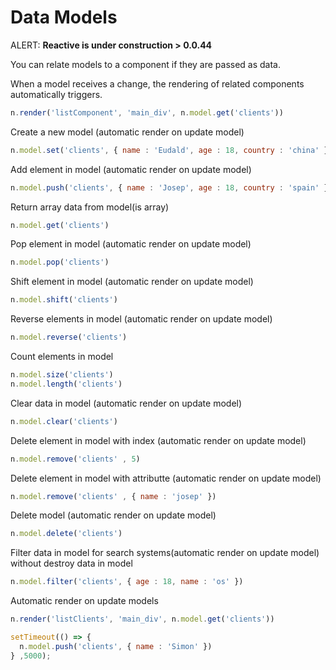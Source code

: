 # Data Models

ALERT: **Reactive is under construction &gt; 0.0.44**

You can relate models to a component if they are passed as data.

When a model receives a change, the rendering of related components automatically triggers.

```javascript
n.render('listComponent', 'main_div', n.model.get('clients'))
```

Create a new model \(automatic render on update model\)

```javascript
n.model.set('clients', { name : 'Eudald', age : 18, country : 'china' })
```

Add element in model \(automatic render on update model\)

```javascript
n.model.push('clients', { name : 'Josep', age : 18, country : 'spain' })
```

Return array data from model\(is array\)

```javascript
n.model.get('clients')
```

Pop element in model \(automatic render on update model\)

```javascript
n.model.pop('clients')
```

Shift element in model \(automatic render on update model\)

```javascript
n.model.shift('clients')
```

Reverse elements in model \(automatic render on update model\)

```javascript
n.model.reverse('clients')
```

Count elements in model

```javascript
n.model.size('clients')
n.model.length('clients')
```

Clear data in model \(automatic render on update model\)

```javascript
n.model.clear('clients')
```

Delete element in model with index \(automatic render on update model\)

```javascript
n.model.remove('clients' , 5)
```

Delete element in model with attributte \(automatic render on update model\)

```javascript
n.model.remove('clients' , { name : 'josep' })
```

Delete model \(automatic render on update model\)

```javascript
n.model.delete('clients')
```

Filter data in model for search systems\(automatic render on update model\) without destroy data in model

```javascript
n.model.filter('clients', { age : 18, name : 'os' })
```

Automatic render on update models

```javascript
n.render('listClients', 'main_div', n.model.get('clients'))

setTimeout(() => {
  n.model.push('clients', { name : 'Simon' })
} ,5000);
```

